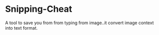 # Snipping-Cheat
A tool to save you from from typing from image..it convert image context into text format.
